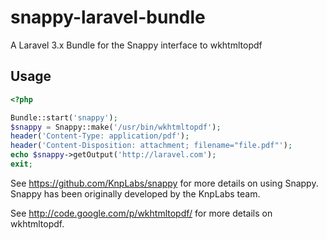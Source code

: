 snappy-laravel-bundle
=====================

A Laravel 3.x Bundle for the Snappy interface to wkhtmltopdf

## Usage

```php
<?php

Bundle::start('snappy');
$snappy = Snappy::make('/usr/bin/wkhtmltopdf');
header('Content-Type: application/pdf');
header('Content-Disposition: attachment; filename="file.pdf"');
echo $snappy->getOutput('http://laravel.com');
exit;

```


See https://github.com/KnpLabs/snappy for more details on using Snappy. Snappy has been originally developed by the KnpLabs team.

See http://code.google.com/p/wkhtmltopdf/ for more details on wkhtmltopdf. 